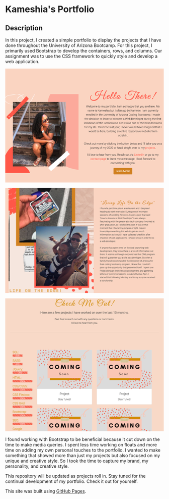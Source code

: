 # Kameshia's Portfolio

## Description

In this project, I created a simple portfolio to display the projects that I have done throughout the University of Arizona Bootcamp. For this project, I primarily used Bootstrap to develop the containers, rows, and columns. Our assignment was to use the CSS framework to quickly style and develop a web application. 

![](assets/images/index.html.png)

![](assets/images/about.html.png)

![](assets/images/portfolio.html.png)


I found working with Bootstrap to be beneficial because it cut down on the time to make media queries. I spent less time working on floats and more time on adding my own personal touches to the portfolio. I wanted to make something that showed more than just my projects but also focused on my unique and creative style. So I took the time to capture my brand, my personality, and creative style. 

This repository will be updated as projects roll in. Stay tuned for the continual development of my portfolio. Check it out for yourself. 

This site was built using [GitHub Pages](https://kammielatay.github.io/Portfolio/).
